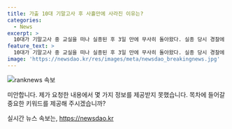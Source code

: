 ```yaml
---
title: 가출 10대 기말고사 후 사흘만에 사라진 이유는?
categories:
  - News
excerpt: >
  10대가 기말고사 중 교실을 떠나 실종된 후 3일 만에 무사히 돌아왔다. 실종 당시 경찰에 신고되어 실종경보 문자까지 발송됐지만, A군은 직접 경찰서로 돌아왔다. 경찰은 A군의 안전을 확인하고, 학교를 나간 이유 등을 조사할 예정이다.
feature_text: >
  10대가 기말고사 중 교실을 떠나 실종된 후 3일 만에 무사히 돌아왔다. 실종 당시 경찰에 신고되어 실종경보 문자까지 발송됐지만, A군은 직접 경찰서로 돌아왔다. 경찰은 A군의 안전을 확인하고, 학교를 나간 이유 등을 조사할 예정이다.
image: 'https://newsdao.kr/res/images/meta/newsdao_breakingnews.jpg'
---
```


<p><img src="https://newsdao.kr/res/images/meta/newsdao_breakingnews.jpg" alt="ranknews 속보" /></p>

<p>미안합니다. 제가 요청한 내용에서 몇 가지 정보를 제공받지 못했습니다. 목차에 들어갈 중요한 키워드를 제공해 주시겠습니까?</p>
실시간 뉴스 속보는, <a href="https://newsdao.kr" rel="dofollow">https://newsdao.kr</a>


